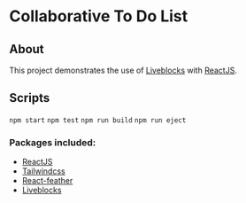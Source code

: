 # Collaborative To Do List

## About

This project demonstrates the use of [Liveblocks](https://liveblocks.io/) with [ReactJS](https://reactjs.org/).

## Scripts

`npm start`
`npm test`
`npm run build`
`npm run eject`

### Packages included:

- [ReactJS](https://reactjs.org/)
- [Tailwindcss](https://tailwindcss.com/)
- [React-feather](https://www.npmjs.com/package/react-feather)
- [Liveblocks](https://liveblocks.io/)
